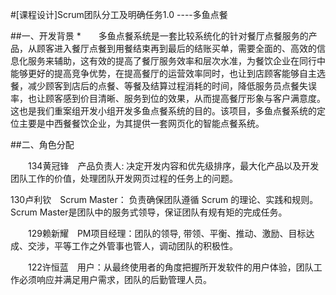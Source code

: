 #[课程设计]Scrum团队分工及明确任务1.0 ----多鱼点餐

##一、开发背景
 *　　多鱼点餐系统是一套比较系统化的针对餐厅点餐服务的产品，从顾客进入餐厅点餐到用餐结束再到最后的结账买单，需要全面的、高效的信息化服务来辅助，这有效的提高了餐厅服务效率和层次水准，为餐饮企业在同行中能够更好的提高竞争优势，在提高餐厅的运营效率同时，也让到店顾客能够自主选餐，减少顾客到店后的点餐、等餐及结算过程消耗的时间，降低服务员点餐失误率，也让顾客感到价目清晰、服务到位的效果，从而提高餐厅形象与客户满意度。这也是我们重案组开发小组开发多鱼点餐系统的目的。该项目，多鱼点餐系统的定位主要是中西餐餐饮企业，为其提供一套网页化的智能点餐系统。

##二、角色分配
    
　　134黄冠锋　产品负责人: 决定开发内容和优先级排序，最大化产品以及开发团队工作的价值，处理团队开发网页过程的任务上的问题。　

   130卢利钦　Scrum Master： 负责确保团队遵循 Scrum 的理论、实践和规则。Scrum Master是团队中的服务式领导，保证团队有规有矩的完成任务。

　　129赖新耀　PM项目经理：团队的领导, 带领、平衡、推动、激励、目标达成、交涉，平等工作之外管事也管人，调动团队的积极性。

　　122许恒蓝　用户：从最终使用者的角度把握所开发软件的用户体验，团队工作必须响应并满足用户需求，团队的后勤管理人员。
